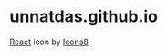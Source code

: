 # unnatdas.github.io
<a target="_blank" href="https://icons8.com/icon/0Da6k7SMq0hs/react">React</a> icon by <a target="_blank" href="https://icons8.com">Icons8</a>

